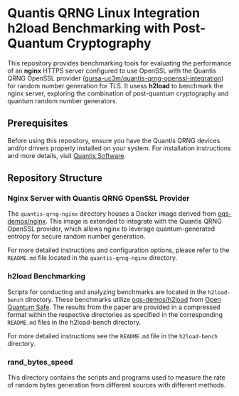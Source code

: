 # Quantis QRNG Linux Integration h2load Benchmarking with Post-Quantum Cryptography

This repository provides benchmarking tools for evaluating the performance of an **nginx** HTTPS server configured to use OpenSSL with the Quantis QRNG OpenSSL provider ([qursa-uc3m/quantis-qrng-openssl-integration](https://github.com/qursa-uc3m/quantis-qrng-openssl-integration)) for random number generation for TLS. It usess **h2load** to benchmark the nginx server, exploring the combination of post-quantum cryptography and quantum random number generators.

## Prerequisites

Before using this repository, ensure you have the Quantis QRNG devices and/or drivers properly installed on your system. For installation instructions and more details, visit [Quantis Software](https://www.idquantique.com/random-number-generation/products/quantis-software/).

## Repository Structure

### Nginx Server with Quantis QRNG OpenSSL Provider

The `quantis-qrng-nginx` directory houses a Docker image derived from [oqs-demos/nginx](https://github.com/open-quantum-safe/oqs-demos/tree/0.9.0/nginx). This image is extended to integrate with the Quantis QRNG OpenSSL provider, which allows nginx to leverage quantum-generated entropy for secure random number generation.

For more detailed instructions and configuration options, please refer to the `README.md` file located in the `quantis-qrng-nginx` directory.

### h2load Benchmarking

Scripts for conducting and analyzing benchmarks are located in the `h2load-bench` directory. These benchmarks utilize [oqs-demos/h2load](https://github.com/open-quantum-safe/oqs-demos/tree/0.9.0/h2load) from [Open Quantum Safe](https://openquantumsafe.org/). The results from the paper are provided in a compressed format within the respective directories as specified in the corresponding `README.md` files in the h2load-bench directory.

For more detailed instructions see the `README.md` file in the `h2load-bench` directory.

### rand_bytes_speed

This directory contains the scripts and programs used to measure the rate of random bytes generation from different sources with different methods.